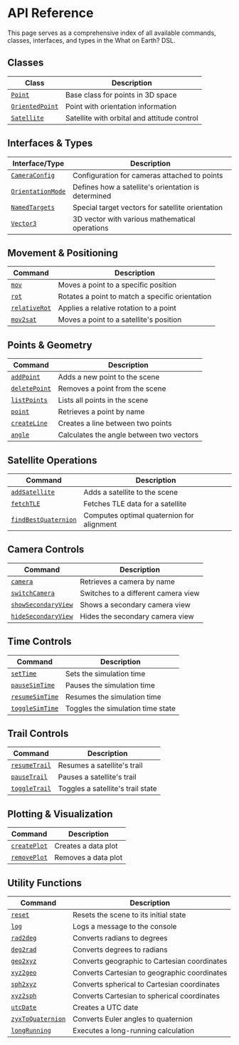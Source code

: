 # API Reference

This page serves as a comprehensive index of all available commands, classes, interfaces, and types in the What on Earth? DSL.

## Classes

| Class | Description |
|-------|-------------|
| [`Point`](/dsl/classes/point) | Base class for points in 3D space |
| [`OrientedPoint`](/dsl/classes/orientedPoint) | Point with orientation information |
| [`Satellite`](/dsl/classes/satellite) | Satellite with orbital and attitude control |

## Interfaces & Types

| Interface/Type | Description |
|----------------|-------------|
| [`CameraConfig`](/dsl/types/cameraConfig) | Configuration for cameras attached to points |
| [`OrientationMode`](/dsl/types/orientationMode) | Defines how a satellite's orientation is determined |
| [`NamedTargets`](/dsl/types/namedTargets) | Special target vectors for satellite orientation |
| [`Vector3`](/dsl/types/vector3) | 3D vector with various mathematical operations |

## Movement & Positioning

| Command | Description |
|---------|-------------|
| [`mov`](/dsl/commands/mov) | Moves a point to a specific position |
| [`rot`](/dsl/commands/rot) | Rotates a point to match a specific orientation |
| [`relativeRot`](/dsl/commands/relativeRot) | Applies a relative rotation to a point |
| [`mov2sat`](/dsl/commands/mov2sat) | Moves a point to a satellite's position |

## Points & Geometry

| Command | Description |
|---------|-------------|
| [`addPoint`](/dsl/commands/addPoint) | Adds a new point to the scene |
| [`deletePoint`](/dsl/commands/deletePoint) | Removes a point from the scene |
| [`listPoints`](/dsl/commands/listPoints) | Lists all points in the scene |
| [`point`](/dsl/commands/point) | Retrieves a point by name |
| [`createLine`](/dsl/commands/createLine) | Creates a line between two points |
| [`angle`](/dsl/commands/angle) | Calculates the angle between two vectors |

## Satellite Operations

| Command | Description |
|---------|-------------|
| [`addSatellite`](/dsl/commands/addSatellite) | Adds a satellite to the scene |
| [`fetchTLE`](/dsl/commands/fetchTLE) | Fetches TLE data for a satellite |
| [`findBestQuaternion`](/dsl/commands/findBestQuaternion) | Computes optimal quaternion for alignment |

## Camera Controls

| Command | Description |
|---------|-------------|
| [`camera`](/dsl/commands/camera) | Retrieves a camera by name |
| [`switchCamera`](/dsl/commands/switchCamera) | Switches to a different camera view |
| [`showSecondaryView`](/dsl/commands/showSecondaryView) | Shows a secondary camera view |
| [`hideSecondaryView`](/dsl/commands/hideSecondaryView) | Hides the secondary camera view |

## Time Controls

| Command | Description |
|---------|-------------|
| [`setTime`](/dsl/commands/setTime) | Sets the simulation time |
| [`pauseSimTime`](/dsl/commands/pauseSimTime) | Pauses the simulation time |
| [`resumeSimTime`](/dsl/commands/resumeSimTime) | Resumes the simulation time |
| [`toggleSimTime`](/dsl/commands/toggleSimTime) | Toggles the simulation time state |

## Trail Controls

| Command | Description |
|---------|-------------|
| [`resumeTrail`](/dsl/commands/resumeTrail) | Resumes a satellite's trail |
| [`pauseTrail`](/dsl/commands/pauseTrail) | Pauses a satellite's trail |
| [`toggleTrail`](/dsl/commands/toggleTrail) | Toggles a satellite's trail state |

## Plotting & Visualization

| Command | Description |
|---------|-------------|
| [`createPlot`](/dsl/commands/createPlot) | Creates a data plot |
| [`removePlot`](/dsl/commands/removePlot) | Removes a data plot |

## Utility Functions

| Command | Description |
|---------|-------------|
| [`reset`](/dsl/commands/reset) | Resets the scene to its initial state |
| [`log`](/dsl/commands/log) | Logs a message to the console |
| [`rad2deg`](/dsl/commands/rad2deg) | Converts radians to degrees |
| [`deg2rad`](/dsl/commands/deg2rad) | Converts degrees to radians |
| [`geo2xyz`](/dsl/commands/geo2xyz) | Converts geographic to Cartesian coordinates |
| [`xyz2geo`](/dsl/commands/xyz2geo) | Converts Cartesian to geographic coordinates |
| [`sph2xyz`](/dsl/commands/sph2xyz) | Converts spherical to Cartesian coordinates |
| [`xyz2sph`](/dsl/commands/xyz2sph) | Converts Cartesian to spherical coordinates |
| [`utcDate`](/dsl/commands/utcDate) | Creates a UTC date |
| [`zyxToQuaternion`](/dsl/commands/zyxToQuaternion) | Converts Euler angles to quaternion |
| [`longRunning`](/dsl/commands/longRunning) | Executes a long-running calculation |
